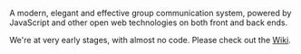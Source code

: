 A modern, elegant and effective group communication system, powered by JavaScript and other open web technologies on both front and back ends.

We're at very early stages, with almost no code. Please check out the [Wiki](https://github.com/RonnyO/Talk.js/wiki).